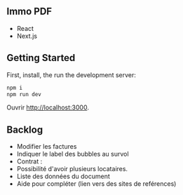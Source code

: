 ## Immo PDF

- React
- Next.js

## Getting Started

First, install, the run the development server:

```bash
npm i
npm run dev
```

Ouvrir [http://localhost:3000](http://localhost:3000).


## Backlog

- Modifier les factures
- Indiquer le label des bubbles au survol
- Contrat :
 - Possibilité d'avoir plusieurs locataires.
 - Liste des données du document
- Aide pour compléter (lien vers des sites de reférences)
